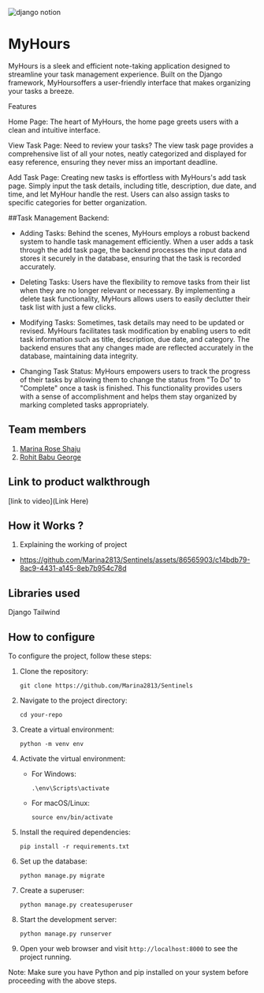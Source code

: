 ![django notion](https://github.com/TH-Activities/saturday-hack-night-template/assets/117498997/2db31367-8f96-4e88-8a8d-a1a75936204d)




# MyHours
MyHours is a sleek and efficient note-taking application designed to streamline your task management experience. Built on the Django framework, MyHoursoffers a user-friendly interface that makes organizing your tasks a breeze.

Features

Home Page: The heart of MyHours, the home page greets users with a clean and intuitive interface. 

View Task Page: Need to review your tasks? The view task page provides a comprehensive list of all your notes, neatly categorized and displayed for easy reference, ensuring they never miss an important deadline.

Add Task Page: Creating new tasks is effortless with MyHours's add task page. Simply input the task details, including title, description, due date, and time, and let MyHour handle the rest. Users can also assign tasks to specific categories for better organization.

##Task Management Backend:

- Adding Tasks: Behind the scenes, MyHours employs a robust backend system to handle task management efficiently. When a user adds a task through the add task page, the backend processes the input data and stores   it securely in the database, ensuring that the task is recorded accurately.

- Deleting Tasks: Users have the flexibility to remove tasks from their list when they are no longer relevant or necessary. By implementing a delete task functionality, MyHours allows users to easily declutter      their task list with just a few clicks.

- Modifying Tasks: Sometimes, task details may need to be updated or revised. MyHours facilitates task modification by enabling users to edit task information such as title, description, due date, and category.     The backend ensures that any changes made are reflected accurately in the database, maintaining data integrity.

- Changing Task Status: MyHours empowers users to track the progress of their tasks by allowing them to change the status from "To Do" to "Complete" once a task is finished. This functionality provides users with   a sense of accomplishment and helps them stay organized by marking completed tasks appropriately.

## Team members
1. [Marina Rose Shaju](https://github.com/marina2813)
2. [Rohit Babu George](https://github.com/xrg360)
## Link to product walkthrough
[link to video](Link Here)
## How it Works ?
1. Explaining the working of project

-   https://github.com/Marina2813/Sentinels/assets/86565903/c14bdb79-8ac9-4431-a145-8eb7b954c78d
## Libraries used
Django
Tailwind

## How to configure
To configure the project, follow these steps:

1. Clone the repository:
    ```
    git clone https://github.com/Marina2813/Sentinels
    ```

2. Navigate to the project directory:
    ```
    cd your-repo
    ```

3. Create a virtual environment:
    ```
    python -m venv env
    ```

4. Activate the virtual environment:
    - For Windows:
      ```
      .\env\Scripts\activate
      ```
    - For macOS/Linux:
      ```
      source env/bin/activate
      ```

5. Install the required dependencies:
    ```
    pip install -r requirements.txt
    ```

6. Set up the database:
    ```
    python manage.py migrate
    ```

7. Create a superuser:
    ```
    python manage.py createsuperuser
    ```

8. Start the development server:
    ```
    python manage.py runserver
    ```

9. Open your web browser and visit `http://localhost:8000` to see the project running.

Note: Make sure you have Python and pip installed on your system before proceeding with the above steps.
